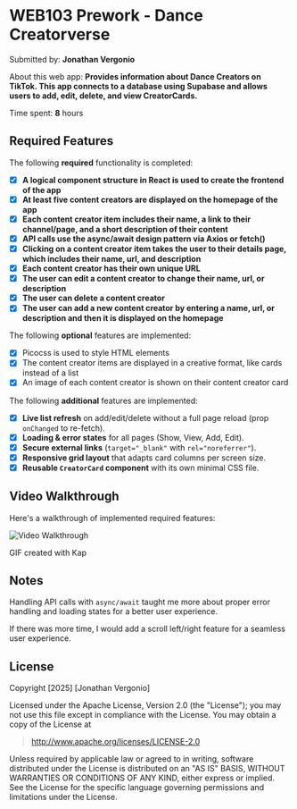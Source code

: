 # WEB103 Prework - Dance Creatorverse

Submitted by: **Jonathan Vergonio**

About this web app: **Provides information about Dance Creators on TikTok. This app connects to a database using Supabase and allows users to add, edit, delete, and view CreatorCards.**

Time spent: **8** hours

## Required Features

The following **required** functionality is completed:

- [X] **A logical component structure in React is used to create the frontend of the app**
- [X] **At least five content creators are displayed on the homepage of the app**
- [X] **Each content creator item includes their name, a link to their channel/page, and a short description of their content**
- [X] **API calls use the async/await design pattern via Axios or fetch()**
- [X] **Clicking on a content creator item takes the user to their details page, which includes their name, url, and description**
- [X] **Each content creator has their own unique URL**
- [X] **The user can edit a content creator to change their name, url, or description**
- [X] **The user can delete a content creator**
- [X] **The user can add a new content creator by entering a name, url, or description and then it is displayed on the homepage**

The following **optional** features are implemented:

- [X] Picocss is used to style HTML elements
- [X] The content creator items are displayed in a creative format, like cards instead of a list
- [X] An image of each content creator is shown on their content creator card

The following **additional** features are implemented:

- [X] **Live list refresh** on add/edit/delete without a full page reload (prop `onChanged` to re-fetch).
- [X] **Loading & error states** for all pages (Show, View, Add, Edit).
- [X] **Secure external links** (`target="_blank"` with `rel="noreferrer"`).
- [X] **Responsive grid layout** that adapts card columns per screen size.
- [X] **Reusable `CreatorCard` component** with its own minimal CSS file.

## Video Walkthrough

Here's a walkthrough of implemented required features:

<img src='http://i.imgur.com/link/to/your/gif/file.gif' title='Video Walkthrough' width='' alt='Video Walkthrough' />

GIF created with Kap
<!--  [Kap](https://getkap.co/) for macOS -->

## Notes

Handling API calls with `async/await` taught me more about proper error handling and loading states for a better user experience. 

If there was more time, I would add a scroll left/right feature for a seamless user experience.

## License

Copyright [2025] [Jonathan Vergonio]

Licensed under the Apache License, Version 2.0 (the "License"); you may not use this file except in compliance with the License. You may obtain a copy of the License at

> http://www.apache.org/licenses/LICENSE-2.0

Unless required by applicable law or agreed to in writing, software distributed under the License is distributed on an "AS IS" BASIS, WITHOUT WARRANTIES OR CONDITIONS OF ANY KIND, either express or implied. See the License for the specific language governing permissions and limitations under the License.